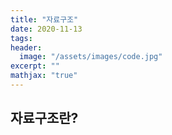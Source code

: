 ```yaml
---
title: "자료구조"
date: 2020-11-13
tags:
header:
  image: "/assets/images/code.jpg"
excerpt: ""
mathjax: "true"
---
```


## 자료구조란?

